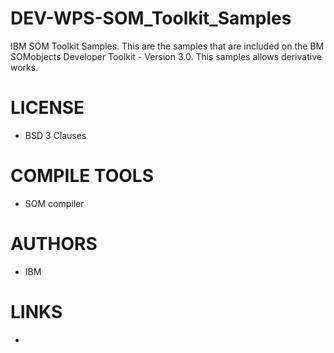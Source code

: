 DEV-WPS-SOM_Toolkit_Samples
===========================

IBM SOM Toolkit Samples. This are the samples that are included on the BM SOMobjects Developer Toolkit - Version 3.0. This samples allows derivative works. 


LICENSE
===============
* BSD 3 Clauses

COMPILE TOOLS
===============
* SOM compiler

AUTHORS
===============
* IBM

LINKS
===============
* 
